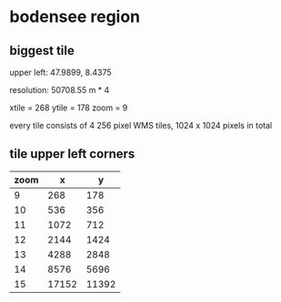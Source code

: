 # bodensee region

## biggest tile

upper left: 47.9899, 8.4375

resolution: 50708.55 m * 4

xtile = 268
ytile = 178
zoom = 9

every tile consists of 4 256 pixel WMS tiles, 1024 x 1024 pixels in total

## tile upper left corners

| zoom | x     | y     |
| ---- | ----- | ----- |
| 9    | 268   | 178   |
| 10   | 536   | 356   |
| 11   | 1072  | 712   |
| 12   | 2144  | 1424  |
| 13   | 4288  | 2848  |
| 14   | 8576  | 5696  |
| 15   | 17152 | 11392 |

